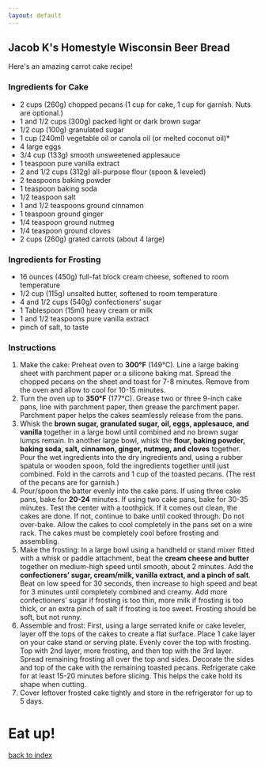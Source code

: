 ```yaml
---
layout: default
---
```


<!---
This is a comment. Note the triple dash to start, but double to end
-->

## Jacob K's Homestyle Wisconsin Beer Bread
<!---
Put your name or github username somewhere
-->
Here's an amazing carrot cake recipe!

### Ingredients for Cake
- 2 cups (260g) chopped pecans (1 cup for cake, 1 cup for garnish. Nuts are optional.)
- 1 and 1/2 cups (300g) packed light or dark brown sugar
- 1/2 cup (100g) granulated sugar
- 1 cup (240ml) vegetable oil or canola oil (or melted coconut oil)*
- 4 large eggs
- 3/4 cup (133g) smooth unsweetened applesauce
- 1 teaspoon pure vanilla extract
- 2 and 1/2 cups (312g) all-purpose flour (spoon & leveled)
- 2 teaspoons baking powder
- 1 teaspoon baking soda
- 1/2 teaspoon salt
- 1 and 1/2 teaspoons ground cinnamon
- 1 teaspoon ground ginger
- 1/4 teaspoon ground nutmeg
- 1/4 teaspoon ground cloves
- 2 cups (260g) grated carrots (about 4 large)

### Ingredients for Frosting
- 16 ounces (450g) full-fat block cream cheese, softened to room temperature
- 1/2 cup (115g) unsalted butter, softened to room temperature
- 4 and 1/2 cups (540g) confectioners’ sugar
- 1 Tablespoon (15ml) heavy cream or milk
- 1 and 1/2 teaspoons pure vanilla extract
- pinch of salt, to taste

### Instructions
1. Make the cake: Preheat oven to **300°F** (149°C). Line a large baking sheet with parchment paper or a silicone baking mat. Spread the chopped pecans on the sheet and toast for 7-8 minutes. Remove from the oven and allow to cool for 10-15 minutes.
2. Turn the oven up to **350°F** (177°C). Grease two or three 9-inch cake pans, line with parchment paper, then grease the parchment paper. Parchment paper helps the cakes seamlessly release from the pans.
3. Whisk the **brown sugar, granulated sugar, oil, eggs, applesauce, and vanilla** together in a large bowl until combined and no brown sugar lumps remain. In another large bowl, whisk the **flour, baking powder, baking soda, salt, cinnamon, ginger, nutmeg, and cloves** together. Pour the wet ingredients into the dry ingredients and, using a rubber spatula or wooden spoon, fold the ingredients together until just combined. Fold in the carrots and 1 cup of the toasted pecans. (The rest of the pecans are for garnish.)
4. Pour/spoon the batter evenly into the cake pans. If using three cake pans, bake for **20-24** minutes. If using two cake pans, bake for 30-35 minutes. Test the center with a toothpick. If it comes out clean, the cakes are done. If not, continue to bake until cooked through. Do not over-bake. Allow the cakes to cool completely in the pans set on a wire rack. The cakes must be completely cool before frosting and assembling.
5. Make the frosting: In a large bowl using a handheld or stand mixer fitted with a whisk or paddle attachment, beat the **cream cheese and butter** together on medium-high speed until smooth, about 2 minutes. Add the **confectioners’ sugar, cream/milk, vanilla extract, and a pinch of salt**. Beat on low speed for 30 seconds, then increase to high speed and beat for 3 minutes until completely combined and creamy. Add more confectioners’ sugar if frosting is too thin, more milk if frosting is too thick, or an extra pinch of salt if frosting is too sweet. Frosting should be soft, but not runny.
6. Assemble and frost: First, using a large serrated knife or cake leveler, layer off the tops of the cakes to create a flat surface. Place 1 cake layer on your cake stand or serving plate. Evenly cover the top with frosting. Top with 2nd layer, more frosting, and then top with the 3rd layer. Spread remaining frosting all over the top and sides. Decorate the sides and top of the cake with the remaining toasted pecans. Refrigerate cake for at least 15-20 minutes before slicing. This helps the cake hold its shape when cutting.
7. Cover leftover frosted cake tightly and store in the refrigerator for up to 5 days.

# Eat up!

<!--
Keep this link to return to the index
-->
[back to index](../)